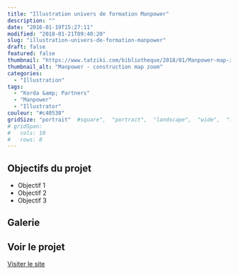 ```yaml
---
title: "Illustration univers de formation Manpower"
description: ""
date: "2016-01-19T15:27:11"
modified: "2018-01-21T09:40:20"
slug: "illustration-univers-de-formation-manpower"
draft: false
featured: false
thumbnail: "https://www.tatziki.com/bibliotheque/2018/01/Manpower-map-zoom02.jpg"
thumbnail_alt: "Manpower - construction map zoom"
categories:
  - "Illustration"
tags:
  - "Korda &amp; Partners"
  - "Manpower"
  - "Illustrator"
couleur: "#c40538"
gridSize: "portrait"  #square",  "portrait",  "landscape",  "wide",  "tall",  "feat",  "mini",
# gridSpan:
#   cols: 10
#   rows: 8
---
```


## Objectifs du projet

<!-- TODO: Ajouter les objectifs depuis ACF -->
- Objectif 1
- Objectif 2
- Objectif 3

## Galerie

<!-- TODO: Ajouter les images du projet -->

## Voir le projet

[Visiter le site](https://www.tatziki.com/illustration-univers-de-formation-manpower/)
